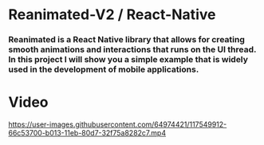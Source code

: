 # Reanimated-V2 / React-Native

### Reanimated is a React Native library that allows for creating smooth animations and interactions that runs on the UI thread. In this project I will show you a simple example that is widely used in the development of mobile applications.

# Video

https://user-images.githubusercontent.com/64974421/117549912-66c53700-b013-11eb-80d7-32f75a8282c7.mp4
